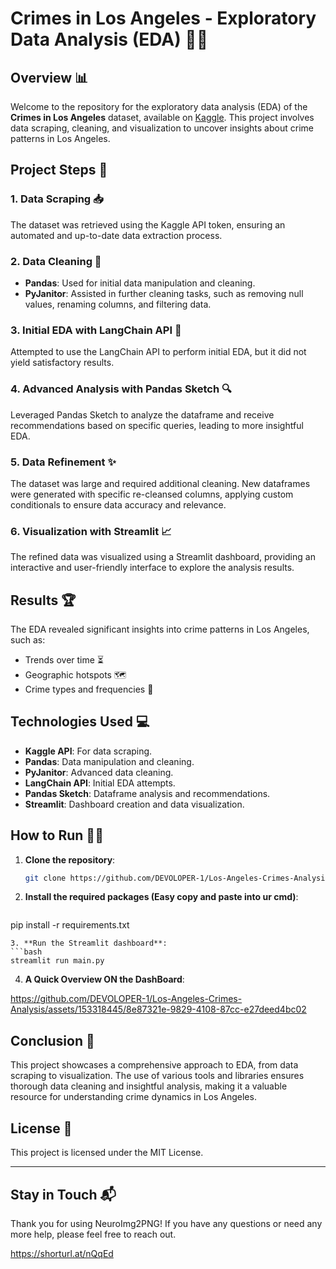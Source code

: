 # Crimes in Los Angeles - Exploratory Data Analysis (EDA) 🕵️‍♂️

## Overview 📊
Welcome to the repository for the exploratory data analysis (EDA) of the **Crimes in Los Angeles** dataset, available on [Kaggle](https://www.kaggle.com/datasets/sudhanvahg/crimes-in-las-angeles/code). This project involves data scraping, cleaning, and visualization to uncover insights about crime patterns in Los Angeles.

## Project Steps 🚀
### 1. Data Scraping 📥
The dataset was retrieved using the Kaggle API token, ensuring an automated and up-to-date data extraction process.

### 2. Data Cleaning 🧼
- **Pandas**: Used for initial data manipulation and cleaning.
- **PyJanitor**: Assisted in further cleaning tasks, such as removing null values, renaming columns, and filtering data.

### 3. Initial EDA with LangChain API 🧠
Attempted to use the LangChain API to perform initial EDA, but it did not yield satisfactory results.

### 4. Advanced Analysis with Pandas Sketch 🔍
Leveraged Pandas Sketch to analyze the dataframe and receive recommendations based on specific queries, leading to more insightful EDA.

### 5. Data Refinement ✨
The dataset was large and required additional cleaning. New dataframes were generated with specific re-cleansed columns, applying custom conditionals to ensure data accuracy and relevance.

### 6. Visualization with Streamlit 📈
The refined data was visualized using a Streamlit dashboard, providing an interactive and user-friendly interface to explore the analysis results.

## Results 🏆
The EDA revealed significant insights into crime patterns in Los Angeles, such as:
- Trends over time ⏳
- Geographic hotspots 🗺️
- Crime types and frequencies 📝

## Technologies Used 💻
- **Kaggle API**: For data scraping.
- **Pandas**: Data manipulation and cleaning.
- **PyJanitor**: Advanced data cleaning.
- **LangChain API**: Initial EDA attempts.
- **Pandas Sketch**: Dataframe analysis and recommendations.
- **Streamlit**: Dashboard creation and data visualization.

## How to Run 🏃‍♀️
1. **Clone the repository**:
   ```bash
   git clone https://github.com/DEVOLOPER-1/Los-Angeles-Crimes-Analysis.git
   ```
2. **Install the required packages (Easy copy and paste into ur cmd)**:
   ```bash
pip install -r requirements.txt
   ```
3. **Run the Streamlit dashboard**:
   ```bash
   streamlit run main.py
   ```
4. **A Quick Overview ON the DashBoard**:

https://github.com/DEVOLOPER-1/Los-Angeles-Crimes-Analysis/assets/153318445/8e87321e-9829-4108-87cc-e27deed4bc02


## Conclusion 🎯
This project showcases a comprehensive approach to EDA, from data scraping to visualization. The use of various tools and libraries ensures thorough data cleaning and insightful analysis, making it a valuable resource for understanding crime dynamics in Los Angeles.

## License 📜
This project is licensed under the MIT License.

---
## Stay in Touch 📬
Thank you for using NeuroImg2PNG! If you have any questions or need any more help, please feel free to reach out.

https://shorturl.at/nQqEd
